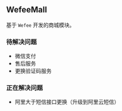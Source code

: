 ## WefeeMall

基于 `Wefee` 开发的商城模块。

### 待解决问题

+ 微信支付
+ 售后服务
+ 更换验证码服务

### 正在解决问题

+ 阿里大于短信接口更换（升级到阿里云短信）
